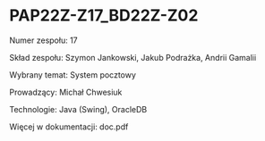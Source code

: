 # PAP22Z-Z17_BD22Z-Z02

Numer zespołu: 17

Skład zespołu: Szymon Jankowski, Jakub Podrażka, Andrii Gamalii

Wybrany temat: System pocztowy

Prowadzący: Michał Chwesiuk

Technologie: Java (Swing), OracleDB

Więcej w dokumentacji: doc.pdf